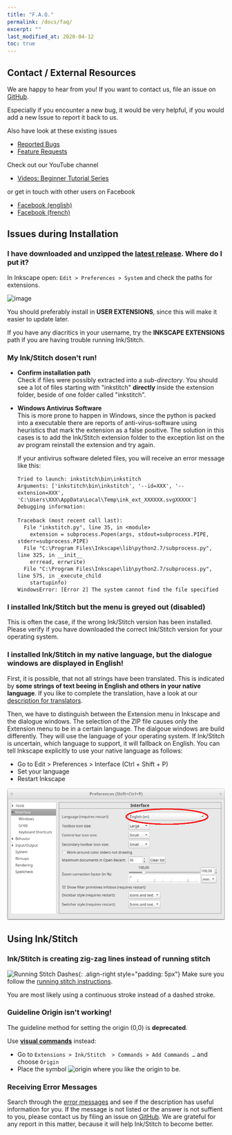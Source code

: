 ```yaml
---
title: "F.A.Q."
permalink: /docs/faq/
excerpt: ""
last_modified_at: 2020-04-12
toc: true
---
```

## Contact / External Resources

We are happy to hear from you! If you want to contact us, file an issue on [GitHub](https://github.com/inkstitch/inkstitch/issues).

Especially if you encounter a new bug, it would be very helpful, if you would add a new Issue to report it back to us.

Also have look at these existing issues

* [Reported Bugs](https://github.com/inkstitch/inkstitch/issues?q=is%3Aissue+is%3Aopen+label%3Abug)
* [Feature Requests](https://github.com/inkstitch/inkstitch/issues?q=is%3Aissue+is%3Aopen+label%3A%22feature+request%22)

Check out our YouTube channel

* [Videos: Beginner Tutorial Series](/tutorials/resources/beginner-video-tutorials/)

or get in touch with other users on Facebook

* [Facebook (english)](https://www.facebook.com/groups/945979722406352/)
* [Facebook (french)](https://www.facebook.com/groups/811488062586111/)


## Issues during Installation

### I have downloaded and unzipped the [latest release](https://github.com/inkstitch/inkstitch/releases/latest). Where do I put it?

In Inkscape open: `Edit > Preferences > System` and check the paths for extensions.

![image](https://user-images.githubusercontent.com/11083514/37572872-899a7de0-2b09-11e8-93ed-e4be6228c414.png)

You should preferably install in **USER EXTENSIONS**, since this will make it easier to update later.

If you have any diacritics in your username, try the **INKSCAPE EXTENSIONS** path if you are having trouble running Ink/Stitch.

### My Ink/Stitch dosen't run!

*   **Confirm installation path**<br>
    Check if files were possibly extracted into a *sub-directory*.
    You should see a lot of files starting with "inkstitch" **directly** inside the extension folder, beside of one folder called "inkstitch".

*   **Windows Antivirus Software**<br>
    This is more prone to happen in Windows, since the python is packed into a executable there are reports of anti-virus-software using heuristics
    that mark the extension as a false positive. The solution in this cases is to add the Ink/Stitch extension folder to the exception list on the
    av program reinstall the extension and try again.

    If your antivirus software deleted files, you will receive an error message like this:
    ```
    Tried to launch: inkstitch\bin\inkstitch
    Arguments: ['inkstitch\bin\inkstitch', '--id=XXX', '--extension=XXX', 'C:\Users\XXX\AppData\Local\Temp\ink_ext_XXXXXX.svgXXXXX']
    Debugging information:

    Traceback (most recent call last):
      File "inkstitch.py", line 35, in <module>
        extension = subprocess.Popen(args, stdout=subprocess.PIPE, stderr=subprocess.PIPE)
      File "C:\Program Files\Inkscape\lib\python2.7/subprocess.py", line 325, in __init__
        errread, errwrite)
      File "C:\Program Files\Inkscape\lib\python2.7/subprocess.py", line 575, in _execute_child
        startupinfo)
    WindowsError: [Error 2] The system cannot find the file specified
    ```

### I installed Ink/Stitch but the menu is greyed out (disabled)

This is often the case, if the wrong Ink/Stitch version has been installed.
Please verify if you have downloaded the correct Ink/Stitch version for your operating system.

### I installed Ink/Stitch in my native language, but the dialogue windows are displayed in English!

First, it is possible, that not all strings have been translated. This is indicated by **some strings of text beeing in English and others in your native language**.
If you like to complete the translation, have a look at our [description for translators](/developers/localize/).

Then, we have to distinguish between the Extension menu in Inkscape and the dialogue windows.
The selection of the ZIP file causes only the Extension menu to be in a certain language.
The dialgoue windows are build differently. They will use the language of your operating system.
If Ink/Stitch is uncertain, which language to support, it will fallback on English.
You can tell Inkscape explicitly to use your native language as follows:
  * Go to Edit > Preferences > Interface (Ctrl + Shift + P)
  * Set your language
  * Restart Inkscape

![Preferences > Interface](/assets/images/docs/en/preferences_language.png)

## Using Ink/Stitch

### Ink/Stitch is creating zig-zag lines instead of running stitch

![Running Stitch Dashes](/assets/images/docs/running-stitch-dashes.jpg){: .align-right style="padding: 5px"}
Make sure you follow the [running stitch instructions](/docs/stitches/running-stitch/).

You are most likely using a continuous stroke instead of a dashed stroke.

### Guideline Origin isn't working!

The guideline method for setting the origin (0,0) is **deprecated**.

Use [**visual commands**](/docs/commands) instead:
* Go to `Extensions > Ink/Stitch  > Commands > Add Commands …` and choose `Origin`
* Place the symbol ![origin](/assets/images/docs/visual-commands-origin.jpg) where you like the origin to be.

### Receiving Error Messages

Search through the [error messages](/docs/error-messages) and see if the description has useful information for you. If the message is not listed or the answer is not suffient to you, please contact us by filing an issue on [GitHub](https://github.com/inkstitch/inkstitch/issues). We are grateful for any report in this matter, because it will help Ink/Stitch to become better.